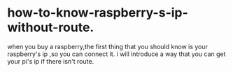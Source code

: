 # how-to-know-raspberry-s-ip-without-route.

when you buy a raspberry,the first thing that you should know is your raspberry's ip ,so you can connect it.
i will introduce a way that you can get your pi's ip if there isn't route.

